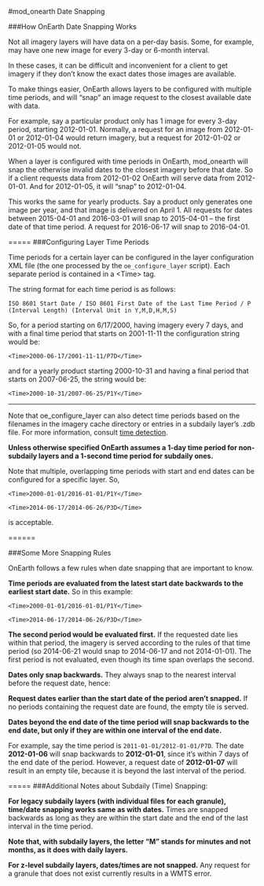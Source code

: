 #mod\_onearth Date Snapping

###How OnEarth Date Snapping Works

Not all imagery layers will have data on a per-day basis. Some, for
example, may have one new image for every 3-day or 6-month interval.

In these cases, it can be difficult and inconvenient for a client to get
imagery if they don’t know the exact dates those images are available.

To make things easier, OnEarth allows layers to be configured with
multiple time periods, and will “snap” an image request to the closest
available date with data.

For example, say a particular product only has 1 image for every 3-day
period, starting 2012-01-01. Normally, a request for an image from
2012-01-01 or 2012-01-04 would return imagery, but a request for
2012-01-02 or 2012-01-05 would not.

When a layer is configured with time periods in OnEarth, mod\_onearth
will snap the otherwise invalid dates to the closest imagery before that
date. So if a client requests data from 2012-01-02 OnEarth will serve
data from 2012-01-01. And for 2012-01-05, it will “snap” to 2012-01-04.

This works the same for yearly products. Say a product only generates
one image per year, and that image is delivered on April 1. All requests
for dates between 2015-04-01 and 2016-03-01 will snap to 2015-04-01 –
the first date of that time period. A request for 2016-06-17 will snap
to 2016-04-01.

=====
###Configuring Layer Time Periods

Time periods for a certain layer can be configured in the layer
configuration XML file (the one processed by the `oe_configure_layer`
script). Each separate period is contained in a &lt;Time> tag.

The string format for each time period is as follows:

`ISO 8601 Start Date / ISO 8601 First Date of the Last Time Period / P
(Interval Length) (Interval Unit in Y,M,D,H,M,S)`

So, for a period starting on 6/17/2000, having imagery every 7 days, and
with a final time period that starts on 2001-11-11 the configuration
string would be:

`<Time>2000-06-17/2001-11-11/P7D</Time>`

and for a yearly product starting 2000-10-31 and having a final period
that starts on 2007-06-25, the string would be:

`<Time>2000-10-31/2007-06-25/P1Y</Time>`

------

Note that oe\_configure\_layer can also detect time periods based on the
filenames in the imagery cache directory or entries in a subdaily
layer’s .zdb file. For more information, consult [time detection](https://github.com/nasa-gibs/onearth/blob/master/doc/time_detection.md).

**Unless otherwise specified OnEarth assumes a 1-day time period for non-subdaily layers and a 1-second time period for subdaily ones.**

Note that multiple, overlapping time periods with start and end dates
can be configured for a specific layer. So,

`<Time>2000-01-01/2016-01-01/P1Y</Time>`

`<Time>2014-06-17/2014-06-26/P3D</Time>`

is acceptable.

======

###Some More Snapping Rules

OnEarth follows a few rules when date snapping that are important to
know.

**Time periods are evaluated from the latest start date backwards to the
earliest start date.** So in this example:

`<Time>2000-01-01/2016-01-01/P1Y</Time>`

`<Time>2014-06-17/2014-06-26/P3D</Time>`

**The second period would be evaluated first.** If the requested date lies
within that period, the imagery is served according to the rules of that
time period (so 2014-06-21 would snap to 2014-06-17 and not 2014-01-01).
The first period is not evaluated, even though its time span overlaps
the second.

**Dates only snap backwards.** They always snap to the nearest interval
before the request date, hence:

**Request dates earlier than the start date of the period aren’t snapped.** If no periods containing the request date are found, the
empty tile is served.

**Dates beyond the end date of the time period will snap backwards to the end date, but only if they are within one interval of the end date.**

For example, say the time period is `2011-01-01/2012-01-01/P7D`. The
date **2012-01-06** will snap backwards to **2012-01-01**, since it’s
within 7 days of the end date of the period. However, a request date of
**2012-01-07** will result in an empty tile, because it is beyond the
last interval of the period.

=====
###Additional Notes about Subdaily (Time) Snapping:

**For legacy subdaily layers (with individual files for each granule),
time/date snapping works same as with dates.** Times are snapped
backwards as long as they are within the start date and the end of the
last interval in the time period. 

**Note that, with subdaily layers, the
letter “M” stands for minutes and not months, as it does with daily
layers.**

**For z-level subdaily layers, dates/times are not snapped.** Any
request for a granule that does not exist currently results in a WMTS
error.
